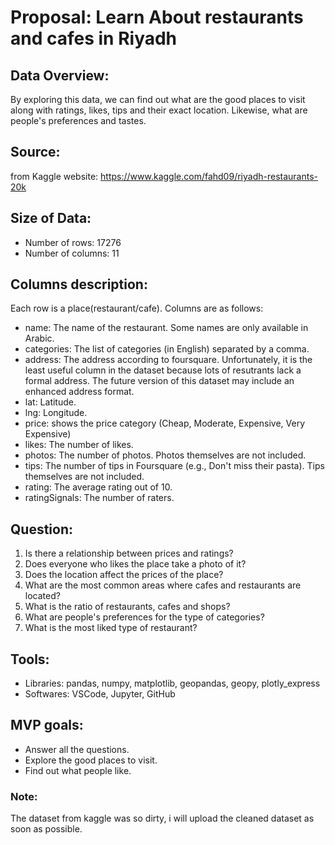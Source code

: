 # Proposal: Learn About restaurants and cafes in Riyadh
## Data Overview:
By exploring this data, we can find out what are the good places to visit along with ratings, likes, tips and their exact location. Likewise, what are people's preferences and tastes.
## Source:
from Kaggle website: https://www.kaggle.com/fahd09/riyadh-restaurants-20k
## Size of Data:
- Number of rows: 17276 
- Number of columns: 11
## Columns description:
Each row is a place(restaurant/cafe). Columns are as follows:

- name: The name of the restaurant. Some names are only available in Arabic.
- categories: The list of categories (in English) separated by a comma.
- address: The address according to foursquare. Unfortunately, it is the least useful column in the dataset because lots of resutrants lack a formal address. The future version of this dataset may include an enhanced address format.
- lat: Latitude.
- lng: Longitude.
- price: shows the price category (Cheap, Moderate, Expensive, Very Expensive)
- likes: The number of likes.
- photos: The number of photos. Photos themselves are not included.
- tips: The number of tips in Foursquare (e.g., Don't miss their pasta). Tips themselves are not included.
- rating: The average rating out of 10.
- ratingSignals: The number of raters.
## Question:
1. Is there a relationship between prices and ratings?
2. Does everyone who likes the place take a photo of it?
3. Does the location affect the prices of the place?
4. What are the most common areas where cafes and restaurants are located?
5. What is the ratio of restaurants, cafes and shops?
6. What are people's preferences for the type of categories?
7. What is the most liked type of restaurant?
## Tools:
- Libraries: 
pandas, numpy, matplotlib, geopandas, geopy, plotly_express
- Softwares: 
VSCode, Jupyter, GitHub
## MVP goals:
- Answer all the questions.
- Explore the good places to visit.
- Find out what people like.

### Note:
The dataset from kaggle was so dirty, i will upload the cleaned dataset as soon as possible.
